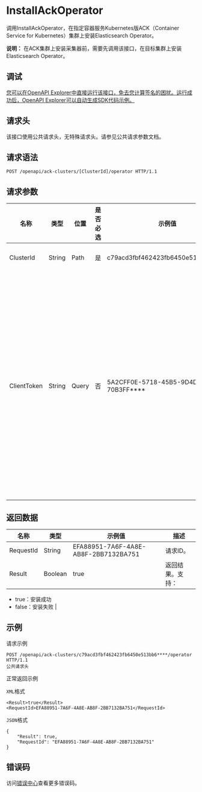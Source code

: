 # InstallAckOperator

调用InstallAckOperator，在指定容器服务Kubernetes版ACK（Container Service for Kubernetes）集群上安装Elasticsearch Operator。

**说明：** 在ACK集群上安装采集器前，需要先调用该接口，在目标集群上安装Elasticsearch Operator。

## 调试

[您可以在OpenAPI Explorer中直接运行该接口，免去您计算签名的困扰。运行成功后，OpenAPI Explorer可以自动生成SDK代码示例。](https://api.aliyun.com/#product=elasticsearch&api=InstallAckOperator&type=ROA&version=2017-06-13)

## 请求头

该接口使用公共请求头，无特殊请求头。请参见公共请求参数文档。

## 请求语法

```
POST /openapi/ack-clusters/[ClusterId]/operator HTTP/1.1
```

## 请求参数

|名称|类型|位置|是否必选|示例值|描述|
|--|--|--|----|---|--|
|ClusterId|String|Path|是|c79acd3fbf462423fb6450e513bb6\*\*\*\*|目标集群ID。 |
|ClientToken|String|Query|否|5A2CFF0E-5718-45B5-9D4D-70B3FF\*\*\*\*|用于保证请求的幂等性。由客户端生成该参数值，要保证在不同请求间唯一，最大不超过64个ASCII字符。 |

## 返回数据

|名称|类型|示例值|描述|
|--|--|---|--|
|RequestId|String|EFA88951-7A6F-4A8E-AB8F-2BB7132BA751|请求ID。 |
|Result|Boolean|true|返回结果。支持：

-   true：安装成功
-   false：安装失败 |

## 示例

请求示例

```
POST /openapi/ack-clusters/c79acd3fbf462423fb6450e513bb6****/operator HTTP/1.1
公共请求头
```

正常返回示例

`XML`格式

```
<Result>true</Result>
<RequestId>EFA88951-7A6F-4A8E-AB8F-2BB7132BA751</RequestId>
```

`JSON`格式

```
{
    "Result": true,
    "RequestId": "EFA88951-7A6F-4A8E-AB8F-2BB7132BA751"
}
```

## 错误码

访问[错误中心](https://error-center.aliyun.com/status/product/elasticsearch)查看更多错误码。

